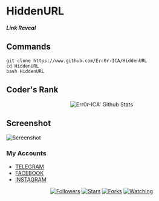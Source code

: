 # HiddenURL
<i>**Link Reveal**</i>

## Commands
```
git clone https://www.github.com/Err0r-ICA/HiddenURL
cd HiddenURL
bash HiddenURL 
```
## Coder's Rank
<p align="center">
  <img alt="Err0r-ICA' Github Stats" src="https://github-readme-stats.vercel.app/api?username=Err0r-ICA&show_icons=true&include_all_commits=true&hide_border=true" />
<!--  <img alt="profile pic" width="195px" src="https://avatars2.githubusercontent.com/u/26059688?s=460&u=d41b000a62eab50d000c3da604d151cec27bd850&v=4" />  -->
<!--  <img src="https://github-readme-stats.anuraghazra1.vercel.app/api/top-langs/?username=Err0r-ICA&hide=ruby,perl&hide_border=true" />  -->
</p>

## Screenshot
![Screenshot](https://i.postimg.cc/5Nr9wDMm/IMG-20201118-020834-605.jpg)

### My Accounts
* [TELEGRAM](https://t.me/kalit3rmux)
* [FACEBOOK](https://www.facebook.com/termuxxhacking)
* [INSTAGRAM](https://instagram.com/termux_hacking)
<p align="center">
<a href="https://github.com/Err0r-ICA/followers"><img title="Followers" src="https://img.shields.io/github/followers/lovehacker404?color=blue&style=flat-square"></a>
<a href="https://github.com/Err0r-ICA/World/stargazers/"><img title="Stars" src="https://img.shields.io/github/stars/lovehacker404/World?color=red&style=flat-square"></a>
<a href="https://github.com/Err0r-ICA/World/network/members"><img title="Forks" src="https://img.shields.io/github/forks/lovehacker404/World?color=red&style=flat-square"></a>
<a href="https://github.com/Err0r-ICA/World/watchers"><img title="Watching" src="https://img.shields.io/github/watchers/lovehacker404/World?label=Watchers&color=blue&style=flat-square"></a>
</p>
